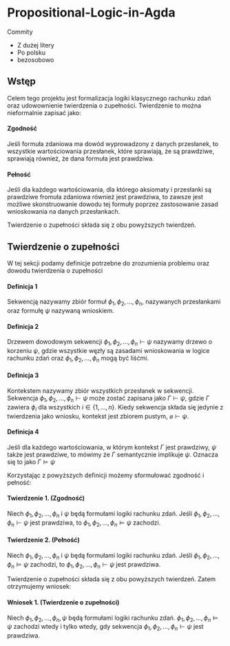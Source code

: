 # Propositional-Logic-in-Agda

Commity

- Z dużej litery
- Po polsku
- bezosobowo

## Wstęp

Celem tego projektu jest formalizacja logiki klasycznego rachunku zdań oraz udowownienie twierdzenia o zupełności. Twierdzenie to można nieformalnie zapisać jako:

#### Zgodność

Jeśli formuła zdaniowa ma dowód wyprowadzony z danych przesłanek, to wszystkie wartościowania przesłanek, które sprawiają, że są prawdziwe, sprawiają również, że dana formuła jest prawdziwa.

#### Pełność

Jeśli dla każdego wartościowania, dla którego aksiomaty i przesłanki są prawdziwe fromuła zdaniowa również jest prawdziwa, to zawsze jest możliwe skonstruowanie dowodu tej formuły poprzez zastosowanie zasad wnioskowania na danych przesłankach.

Twierdzenie o zupełności składa się z obu powyższych twierdzeń.

## Twierdzenie o zupełności

W tej sekcji podamy definicje potrzebne do zrozumienia problemu oraz dowodu twierdzenia o zupełności

#### Definicja 1

Sekwencją nazywamy zbiór formuł $\phi_1,\phi_2,\dots,\phi_n$, nazywanych przesłankami oraz formułę $\psi$ nazywaną wnioskiem.

#### Definicja 2

Drzewem dowodowym sekwencji $\phi_1,\phi_2,\dots,\phi_n\vdash\psi$ nazywamy drzewo o korzeniu $\psi$, gdzie wszystkie węzły są zasadami wnioskowania w logice rachunku zdań oraz $\phi_1,\phi_2,\dots,\phi_n$ mogą być liśćmi.

#### Definicja 3

Kontekstem nazywamy zbiór wszystkich przesłanek w sekwencji. Sekwencja $\phi_1,\phi_2,\dots,\phi_n\vdash\psi$ może zostać zapisana jako $\Gamma\vdash\psi$, gdzie $\Gamma$ zawiera $\phi_i$ dla wszystkich $i\in\{1,\dots,n\}$. Kiedy sekwencja składa się jedynie z twierdzenia jako wniosku, kontekst jest zbiorem pustym, $\varnothing\vdash\psi$.

#### Definicja 4

Jeśli dla każdego wartościowania, w którym kontekst $\Gamma$ jest prawdziwy, $\psi$ także jest prawdziwe, to mówimy że $\Gamma$ semantycznie implikuje $\psi$. Oznacza się to jako $\Gamma\vDash\psi$

Korzystając z powyższych definicji możemy sformułować zgodność i pełność:

#### Twierdzenie 1. (Zgodność)

Niech $\phi_1,\phi_2,\dots,\phi_n$ i $\psi$ będą formułami logiki rachunku zdań. Jeśli $\phi_1,\phi_2,\dots,\phi_n\vdash\psi$ jest prawdziwa, to $\phi_1,\phi_2,\dots,\phi_n\vDash\psi$ zachodzi.

#### Twierdzenie 2. (Pełność)

Niech $\phi_1,\phi_2,\dots,\phi_n$ i $\psi$ będą formułami logiki rachunku zdań. Jeśli $\phi_1,\phi_2,\dots,\phi_n\vDash\psi$ zachodzi, to $\phi_1,\phi_2,\dots,\phi_n\vdash\psi$ jest prawdziwa.

Twierdzenie o zupełności składa się z obu powyższych twierdzeń. Zatem otrzymujemy wniosek:

#### Wniosek 1. (Twierdzenie o zupełności)

Niech $\phi_1,\phi_2,\dots,\phi_n,\psi$ będą formułami logiki rachunku zdań. $\phi_1,\phi_2,\dots,\phi_n\vDash\psi$ zachodzi wtedy i tylko wtedy, gdy sekwencja $\phi_1,\phi_2,\dots,\phi_n\vdash\psi$ jest prawdziwa.